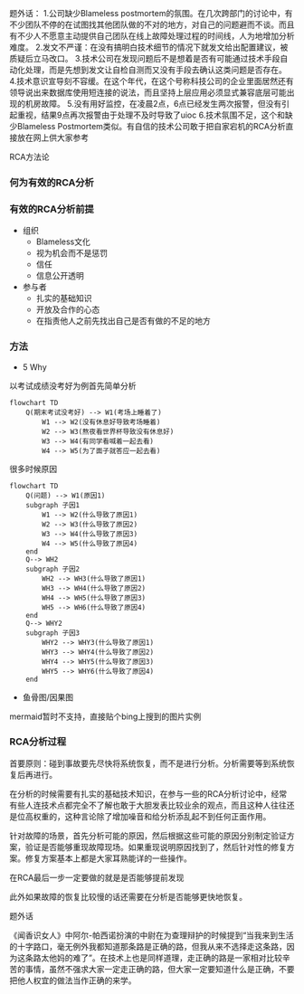 题外话：
1.公司缺少Blameless postmortem的氛围。在几次跨部门的讨论中，有不少团队不停的在试图找其他团队做的不对的地方，对自己的问题避而不谈。而且有不少人不愿意主动提供自己团队在线上故障处理过程的时间线，人为地增加分析难度。
2.发文不严谨：在没有搞明白技术细节的情况下就发文给出配置建议，被质疑后立马改口。
3.技术公司在发现问题后不是想着是否有可能通过技术手段自动化处理，而是先想到发文让自检自测而又没有手段去确认这类问题是否存在。
4.技术意识宣导刻不容缓。在这个年代，在这个号称科技公司的企业里面居然还有领导说出来数据库使用短连接的说法，而且坚持上层应用必须显式兼容底层可能出现的机房故障。
5.没有用好监控，在凌晨2点，6点已经发生两次报警，但没有引起重视，结果9点再次报警由于处理不及时导致了uioc
6.技术氛围不足，这个和缺少Blameless Postmortem类似。有自信的技术公司敢于把自家宕机的RCA分析直接放在网上供大家参考



RCA方法论

### 何为有效的RCA分析

### 有效的RCA分析前提

* 组织
  * Blameless文化
  * 视为机会而不是惩罚
  * 信任
  * 信息公开透明
* 参与者
  * 扎实的基础知识
  * 开放及合作的心态
  * 在指责他人之前先找出自己是否有做的不足的地方

### 方法

* 5 Why

以考试成绩没考好为例首先简单分析

```mermaid
flowchart TD
    Q(期末考试没考好) --> W1(考场上睡着了)
        W1 --> W2(没有休息好导致考场睡着)
        W2 --> W3(熬夜看世界杯导致没有休息好)
        W3 --> W4(有同学看喊着一起去看)
        W4 --> W5(为了面子就答应一起去看)
```

很多时候原因

```mermaid
flowchart TD
    Q(问题) --> W1(原因1)
    subgraph 子因1
        W1 --> W2(什么导致了原因1)
        W2 --> W3(什么导致了原因2)
        W3 --> W4(什么导致了原因3)
        W4 --> W5(什么导致了原因4)
    end
    Q--> WH2
    subgraph 子因2
        WH2 --> WH3(什么导致了原因1)
        WH3 --> WH4(什么导致了原因2)
        WH4 --> WH5(什么导致了原因3)
        WH5 --> WH6(什么导致了原因4)
    end
    Q--> WHY2
    subgraph 子因3
        WHY2 --> WHY3(什么导致了原因1)
        WHY3 --> WHY4(什么导致了原因2)
        WHY4 --> WHY5(什么导致了原因3)
        WHY5 --> WHY6(什么导致了原因4)
    end
```

* 鱼骨图/因果图

mermaid暂时不支持，直接贴个bing上搜到的图片实例


### RCA分析过程

首要原则：碰到事故要先尽快将系统恢复，而不是进行分析。分析需要等到系统恢复后再进行。

在分析的时候需要有扎实的基础技术知识，在参与一些的RCA分析讨论中，经常有些人连技术点都完全不了解也敢于大胆发表比较业余的观点，而且这种人往往还是位高权重的，这种言论除了增加噪音和给分析添乱起不到任何正面作用。

针对故障的场景，首先分析可能的原因，然后根据这些可能的原因分别制定验证方案，验证是否能够重现故障现场。如果重现说明原因找到了，然后针对性的修复方案。修复方案基本上都是大家耳熟能详的一些操作。

在RCA最后一步一定要做的就是是否能够提前发现

此外如果故障的恢复比较慢的话还需要在分析是否能够更快地恢复。

题外话

《闻香识女人》中阿尔-帕西诺扮演的中尉在为查理辩护的时候提到“当我来到生活的十字路口，毫无例外我都知道那条路是正确的路，但我从来不选择走这条路，因为这条路太他妈的难了”。在技术上也是同样道理，走正确的路是一家相对比较辛苦的事情，虽然不强求大家一定走正确的路，但大家一定要知道什么是正确，不要把他人权宜的做法当作正确的来学。